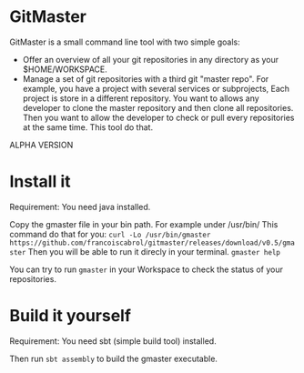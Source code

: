 GitMaster
=========

GitMaster is a small command line tool with two simple goals:
- Offer an overview of all your git repositories in any directory as your $HOME/WORKSPACE.
- Manage a set of git repositories with a third git "master repo". For example, you have a project with several services or subprojects, Each project is store in a different repository. You want to allows any developer to clone the master repository and then clone all repositories. Then you want to allow the developer to check or pull every repositories at the same time. This tool do that.

ALPHA VERSION

# Install it
Requirement: You need java installed.

Copy the gmaster file in your bin path. For example under /usr/bin/
This command do that for you: `curl -Lo /usr/bin/gmaster https://github.com/francoiscabrol/gitmaster/releases/download/v0.5/gmaster`
Then you will be able to run it direcly in your terminal.
`gmaster help`

You can try to run `gmaster` in your Workspace to check the status of your repositories.

# Build it yourself

Requirement: You need sbt (simple build tool) installed.

Then run `sbt assembly` to build the gmaster executable.

